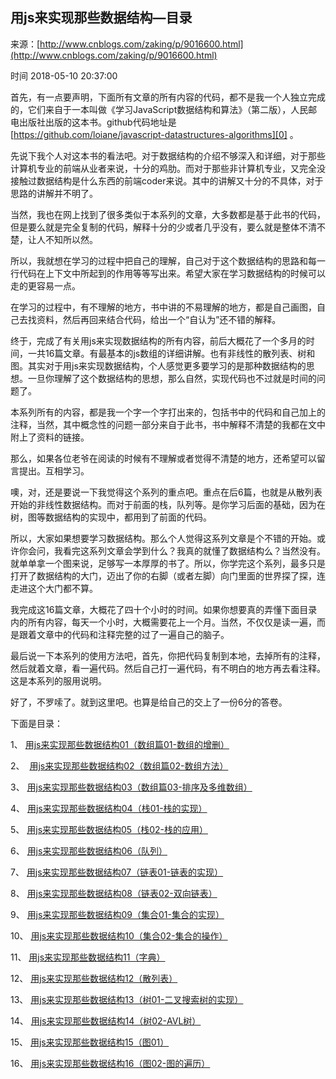 ## 用js来实现那些数据结构—目录

来源：[http://www.cnblogs.com/zaking/p/9016600.html](http://www.cnblogs.com/zaking/p/9016600.html)

时间 2018-05-10 20:37:00

首先，有一点要声明，下面所有文章的所有内容的代码，都不是我一个人独立完成的，它们来自于一本叫做《学习JavaScript数据结构和算法》（第二版），人民邮电出版社出版的这本书。github代码地址是    [https://github.com/loiane/javascript-datastructures-algorithms][0]
。

先说下我个人对这本书的看法吧。对于数据结构的介绍不够深入和详细，对于那些计算机专业的前端从业者来说，十分的鸡肋。而对于那些非计算机专业，又完全没接触过数据结构是什么东西的前端coder来说。其中的讲解又十分的不具体，对于思路的讲解并不明了。

当然，我也在网上找到了很多类似于本系列的文章，大多数都是基于此书的代码，但是要么就是完全复制的代码，解释十分的少或者几乎没有，要么就是整体不清不楚，让人不知所以然。

所以，我就想在学习的过程中把自己的理解，自己对于这个数据结构的思路和每一行代码在上下文中所起到的作用等等写出来。希望大家在学习数据结构的时候可以走的更容易一点。

在学习的过程中，有不理解的地方，书中讲的不易理解的地方，都是自己画图，自己去找资料，然后再回来结合代码，给出一个“自认为”还不错的解释。

终于，完成了有关用js来实现数据结构的所有内容，前后大概花了一个多月的时间，一共16篇文章。有最基本的js数组的详细讲解。也有非线性的散列表、树和图。其实对于用js来实现数据结构，个人感觉更多要学习的是那种数据结构的思想。一旦你理解了这个数据结构的思想，那么自然，实现代码也不过就是时间的问题了。

本系列所有的内容，都是我一个字一个字打出来的，包括书中的代码和自己加上的注释，当然，其中概念性的问题一部分来自于此书，书中解释不清楚的我都在文中附上了资料的链接。

那么，如果各位老爷在阅读的时候有不理解或者觉得不清楚的地方，还希望可以留言提出。互相学习。

噢，对，还是要说一下我觉得这个系列的重点吧。重点在后6篇，也就是从散列表开始的非线性数据结构。而对于前面的栈，队列等。是你学习后面的基础，因为在树，图等数据结构的实现中，都用到了前面的代码。

所以，大家如果想要学习数据结构。那么个人觉得这系列文章是个不错的开始。或许你会问，我看完这系列文章会学到什么？我真的就懂了数据结构么？当然没有。就单单拿一个图来说，足够写一本厚厚的书了。所以，你学完这个系列，最多只是打开了数据结构的大门，迈出了你的右脚（或者左脚）向门里面的世界探了探，连走进这个大门都不算。

我完成这16篇文章，大概花了四十个小时的时间。如果你想要真的弄懂下面目录内的所有内容，每天一个小时，大概需要花上一个月。当然，不仅仅是读一遍，而是跟着文章中的代码和注释完整的过了一遍自己的脑子。

最后说一下本系列的使用方法吧，首先，你把代码复制到本地，去掉所有的注释，然后就着文章，看一遍代码。然后自己打一遍代码，有不明白的地方再去看注释。这是本系列的服用说明。

好了，不罗嗦了。就到这里吧。也算是给自己的交上了一份6分的答卷。

下面是目录：

1、    [用js来实现那些数据结构01（数组篇01-数组的增删）][1]

2、     [用js来实现那些数据结构02（数组篇02-数组方法）][2]

3、    [用js来实现那些数据结构03（数组篇03-排序及多维数组）][3]

4、    [用js来实现那些数据结构04（栈01-栈的实现）][4]

5、    [用js来实现那些数据结构05（栈02-栈的应用）][5]

6、    [用js来实现那些数据结构06（队列）][6]

7、    [用js来实现那些数据结构07（链表01-链表的实现）][7]

8、    [用js来实现那些数据结构08（链表02-双向链表）][8]

9、    [用js来实现那些数据结构09（集合01-集合的实现）][9]

10、    [用js来实现那些数据结构10（集合02-集合的操作）][10]

11、    [用js来实现那些数据结构11（字典）][11]

12、    [用js来实现那些数据结构12（散列表）][12]

13、    [用js来实现那些数据结构13（树01-二叉搜索树的实现）][13]

14、    [用js来实现那些数据结构14（树02-AVL树）][14]

15、    [用js来实现那些数据结构15（图01）][15]

16、    [用js来实现那些数据结构16（图02-图的遍历）][16]

[0]: https://github.com/loiane/javascript-datastructures-algorithms
[1]: http://www.cnblogs.com/zaking/p/8686676.html
[2]: http://www.cnblogs.com/zaking/p/8711731.html
[3]: http://www.cnblogs.com/zaking/p/8784575.html
[4]: http://www.cnblogs.com/zaking/p/8799326.html
[5]: http://www.cnblogs.com/zaking/p/8837056.html
[6]: http://www.cnblogs.com/zaking/p/8863434.html
[7]: http://www.cnblogs.com/zaking/p/8870705.html
[8]: http://www.cnblogs.com/zaking/p/8886941.html
[9]: http://www.cnblogs.com/zaking/p/8902219.html
[10]: http://www.cnblogs.com/zaking/p/8905884.html
[11]: http://www.cnblogs.com/zaking/p/8909401.html
[12]: http://www.cnblogs.com/zaking/p/8950607.html
[13]: http://www.cnblogs.com/zaking/p/8964937.html
[14]: http://www.cnblogs.com/zaking/p/8976362.html
[15]: http://www.cnblogs.com/zaking/p/8992910.html
[16]: http://www.cnblogs.com/zaking/p/9004976.html